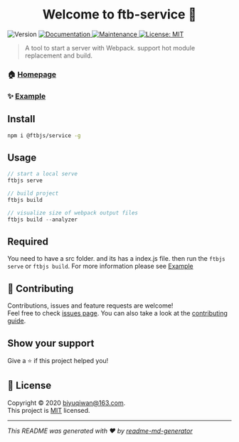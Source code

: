 <h1 align="center">Welcome to ftb-service 👋</h1>
<p>
  <img alt="Version" src="https://img.shields.io/badge/version-0.0.0-blue.svg?cacheSeconds=2592000" />
  <a href=" " target="_blank">
    <img alt="Documentation" src="https://img.shields.io/badge/documentation-yes-brightgreen.svg" />
  </a>
  <a href="https://github.com/ftbjs/ftb-service/graphs/commit-activity" target="_blank">
    <img alt="Maintenance" src="https://img.shields.io/badge/Maintained%3F-yes-green.svg" />
  </a>
  <a href="https://github.com/ftbjs/ftb-service/blob/master/LICENSE" target="_blank">
    <img alt="License: MIT" src="https://img.shields.io/github/license/BiYuqi/ftb-service" />
  </a>
</p>

> A tool to start a server with Webpack. support hot module replacement and build.

### 🏠 [Homepage](https://github.com/ftbjs/ftb-service#readme)

### ✨ [Example](https://github.com/ftbjs/ftb-service/tree/master/example)

## Install

```sh
npm i @ftbjs/service -g
```

## Usage

```js
// start a local serve
ftbjs serve

// build project
ftbjs build

// visualize size of webpack output files
ftbjs build --analyzer
```

## Required

You need to have a src folder. and its has a index.js file. then run the `ftbjs serve` or `ftbjs build`. For more information please see [Example](https://github.com/ftbjs/ftb-service/tree/master/example)

## 🤝 Contributing

Contributions, issues and feature requests are welcome!<br />Feel free to check [issues page](https://github.com/ftbjs/ftb-service/issues). You can also take a look at the [contributing guide](https://github.com/ftbjs/ftb-service/tree/master/Contribution.md).

## Show your support

Give a ⭐️ if this project helped you!

## 📝 License

Copyright © 2020 [biyuqiwan@163.com](https://github.com/BiYuqi).<br /> This project is [MIT](https://github.com/ftbjs/ftb-service/blob/master/LICENSE) licensed.

---

_This README was generated with ❤️ by [readme-md-generator](https://github.com/kefranabg/readme-md-generator)_
